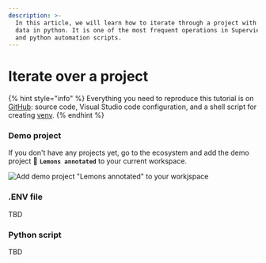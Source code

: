 ```yaml
---
description: >-
  In this article, we will learn how to iterate through a project with annotated
  data in python. It is one of the most frequent operations in Superviely Apps
  and python automation scripts.
---
```


# Iterate over a project

{% hint style="info" %}
Everything you need to reproduce this tutorial is on [GitHub](https://github.com/supervisely-ecosystem/iterate-over-project): source code, Visual Studio code configuration, and a shell script for creating [venv](https://docs.python.org/3/library/venv.html).
{% endhint %}

### Demo project

If you don't have any projects yet, go to the ecosystem and add the demo project 🍋 **`Lemons annotated`** to your current workspace.

![Add demo project "Lemons annotated" to your workjspace](https://user-images.githubusercontent.com/12828725/180640631-8636ac88-a8f7-4f72-90bb-84438d12f247.png)

### .ENV file

TBD

### Python script

TBD
